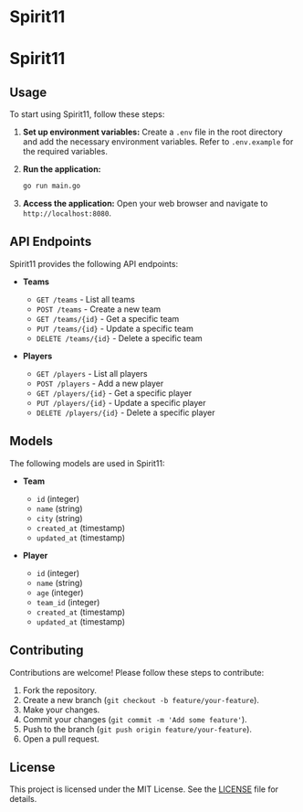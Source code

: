 # Spirit11

# Spirit11
## Usage
To start using Spirit11, follow these steps:

1. **Set up environment variables:**
    Create a `.env` file in the root directory and add the necessary environment variables. Refer to `.env.example` for the required variables.

2. **Run the application:**
    ```bash
    go run main.go
    ```

3. **Access the application:**
    Open your web browser and navigate to `http://localhost:8080`.

## API Endpoints
Spirit11 provides the following API endpoints:

- **Teams**
  - `GET /teams` - List all teams
  - `POST /teams` - Create a new team
  - `GET /teams/{id}` - Get a specific team
  - `PUT /teams/{id}` - Update a specific team
  - `DELETE /teams/{id}` - Delete a specific team

- **Players**
  - `GET /players` - List all players
  - `POST /players` - Add a new player
  - `GET /players/{id}` - Get a specific player
  - `PUT /players/{id}` - Update a specific player
  - `DELETE /players/{id}` - Delete a specific player

## Models
The following models are used in Spirit11:

- **Team**
  - `id` (integer)
  - `name` (string)
  - `city` (string)
  - `created_at` (timestamp)
  - `updated_at` (timestamp)

- **Player**
  - `id` (integer)
  - `name` (string)
  - `age` (integer)
  - `team_id` (integer)
  - `created_at` (timestamp)
  - `updated_at` (timestamp)

## Contributing
Contributions are welcome! Please follow these steps to contribute:

1. Fork the repository.
2. Create a new branch (`git checkout -b feature/your-feature`).
3. Make your changes.
4. Commit your changes (`git commit -m 'Add some feature'`).
5. Push to the branch (`git push origin feature/your-feature`).
6. Open a pull request.

## License
This project is licensed under the MIT License. See the [LICENSE](LICENSE) file for details.